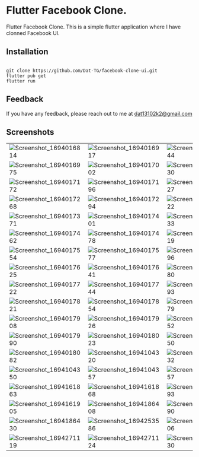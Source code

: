 # Flutter Facebook Clone. 

Flutter Facebook Clone. 
This is a simple flutter application where I have clonned Facebook UI.

## Installation

``` 

git clone https://github.com/Dat-TG/facebook-clone-ui.git
flutter pub get
flutter run 

```

## Feedback

If you have any feedback, please reach out to me at dat13102k2@gmail.com

## Screenshots

|  	|  	|  	|
|---	|---	|---	|
|![Screenshot_1694016814](https://github.com/Dat-TG/facebook-clone-flutter/assets/83936894/71c3caa4-fe34-4602-bd7e-3f113875276e)|![Screenshot_1694016917](https://github.com/Dat-TG/facebook-clone-flutter/assets/83936894/37c60e46-7a65-419a-8a1e-b481a5eef30c)|![Screenshot_1694016944](https://github.com/Dat-TG/facebook-clone-flutter/assets/83936894/fe8afd24-4b2f-4fbd-9d1d-c8d2f27c7694)|
|![Screenshot_1694016975](https://github.com/Dat-TG/facebook-clone-flutter/assets/83936894/6a05bbb9-8ebf-4ba6-bf2c-4a23b5a90a96)|![Screenshot_1694017002](https://github.com/Dat-TG/facebook-clone-flutter/assets/83936894/7ffaa96c-be71-4821-a877-faf5aac60929)|![Screenshot_1694017030](https://github.com/Dat-TG/facebook-clone-flutter/assets/83936894/c54fb287-28fd-4137-9493-027421f73df1)|
| ![Screenshot_1694017172](https://github.com/Dat-TG/facebook-clone-flutter/assets/83936894/98364e4a-4eae-41e2-8aa6-5598ae1580fb)|![Screenshot_1694017196](https://github.com/Dat-TG/facebook-clone-flutter/assets/83936894/cd179359-9f0c-4241-bb0a-85fc6e4a8ed2)|![Screenshot_1694017227](https://github.com/Dat-TG/facebook-clone-flutter/assets/83936894/1ae84d83-3e33-43bc-b9b2-d2401de2d5ed)|
|![Screenshot_1694017268](https://github.com/Dat-TG/facebook-clone-flutter/assets/83936894/3eb10173-baca-441b-b2fd-9876fe6f1ebb)|![Screenshot_1694017294](https://github.com/Dat-TG/facebook-clone-flutter/assets/83936894/7b5e5c8d-b904-433e-ae17-499c4d0c3a86)|![Screenshot_1694017322](https://github.com/Dat-TG/facebook-clone-flutter/assets/83936894/e5648bc0-8943-4d55-a9cf-2f48105b54d2)|
|![Screenshot_1694017371](https://github.com/Dat-TG/facebook-clone-flutter/assets/83936894/140238be-7842-49df-a970-97f27b0866c1)|![Screenshot_1694017401](https://github.com/Dat-TG/facebook-clone-flutter/assets/83936894/da8cac7b-7c99-4fb1-a0b6-d59a5650caee)|![Screenshot_1694017433](https://github.com/Dat-TG/facebook-clone-flutter/assets/83936894/5ef7a411-7d71-4ea7-a370-e67de3e71b33)|
|![Screenshot_1694017462](https://github.com/Dat-TG/facebook-clone-flutter/assets/83936894/3a527072-027e-42fb-998e-8293733a0f08)|![Screenshot_1694017478](https://github.com/Dat-TG/facebook-clone-flutter/assets/83936894/d7ab1983-8ead-4b04-901d-41e1ab9e7eb4)|![Screenshot_1694017519](https://github.com/Dat-TG/facebook-clone-flutter/assets/83936894/1ed33cb5-cb8e-4d92-ae61-419dcee8ab8b)|
|![Screenshot_1694017554](https://github.com/Dat-TG/facebook-clone-flutter/assets/83936894/0f0670e3-c142-417b-9f67-45f71a8cd240)|![Screenshot_1694017577](https://github.com/Dat-TG/facebook-clone-flutter/assets/83936894/7d4df624-ca10-4c83-9047-8fcf6c8af57d)|![Screenshot_1694017596](https://github.com/Dat-TG/facebook-clone-flutter/assets/83936894/530e09a8-82c7-465a-b186-7c85b8469b3c)|
|![Screenshot_1694017625](https://github.com/Dat-TG/facebook-clone-flutter/assets/83936894/83a05732-d9b8-4553-838e-fd02f9013645)|![Screenshot_1694017641](https://github.com/Dat-TG/facebook-clone-flutter/assets/83936894/aed60468-2a11-4824-8d93-fb490285360f)|![Screenshot_1694017680](https://github.com/Dat-TG/facebook-clone-flutter/assets/83936894/c2da120c-16d9-41f6-93d3-06586e1ccabf)|
|![Screenshot_1694017722](https://github.com/Dat-TG/facebook-clone-flutter/assets/83936894/d6e9c671-599a-4010-90ed-e7a8dcc5c2f2)|![Screenshot_1694017744](https://github.com/Dat-TG/facebook-clone-flutter/assets/83936894/acfc3917-4732-40f6-9ce4-6ddf3745a60c)|![Screenshot_1694017793](https://github.com/Dat-TG/facebook-clone-flutter/assets/83936894/0aa73730-e1b2-4c7c-9f85-de02e1fd0cab)|
|![Screenshot_1694017821](https://github.com/Dat-TG/facebook-clone-flutter/assets/83936894/60fa4104-6b9b-4a4c-8bf5-5cc19196f477)|![Screenshot_1694017854](https://github.com/Dat-TG/facebook-clone-flutter/assets/83936894/3cced93b-dd07-4a10-95cc-0daa2dc22465)|![Screenshot_1694017879](https://github.com/Dat-TG/facebook-clone-flutter/assets/83936894/d00bdaac-e81e-4d32-98ac-e31fe7fb94f4)|
|![Screenshot_1694017908](https://github.com/Dat-TG/facebook-clone-flutter/assets/83936894/000ef518-b4a5-46a4-b1fc-ebb62cad857f)|![Screenshot_1694017926](https://github.com/Dat-TG/facebook-clone-flutter/assets/83936894/b37943a5-e5d7-48d3-8f3a-b00f849ca809)|![Screenshot_1694017952](https://github.com/Dat-TG/facebook-clone-flutter/assets/83936894/77b7260f-2c89-4979-8dc8-97e077560348)|
|![Screenshot_1694017990](https://github.com/Dat-TG/facebook-clone-flutter/assets/83936894/fd647c5a-7c05-4212-a77e-e7604280c212)|![Screenshot_1694018023](https://github.com/Dat-TG/facebook-clone-flutter/assets/83936894/f76dcf6a-8c3d-410e-9b59-594f29872c8b)|![Screenshot_1694018050](https://github.com/Dat-TG/facebook-clone-flutter/assets/83936894/d710f4b5-a189-4ddf-bb2c-22859997f74b)|
|![Screenshot_1694018082](https://github.com/Dat-TG/facebook-clone-flutter/assets/83936894/4e2d8a5d-9a74-444e-be92-27ac699511ff)| ![Screenshot_1694104320](https://github.com/Dat-TG/facebook-clone-flutter/assets/83936894/abb91634-dc43-469a-af24-9833a52697b0)|![Screenshot_1694104332](https://github.com/Dat-TG/facebook-clone-flutter/assets/83936894/20aaa353-a2ec-4e33-b49c-bcfe389253a1)|
|![Screenshot_1694104350](https://github.com/Dat-TG/facebook-clone-flutter/assets/83936894/ea645825-92be-49a5-9afc-3a2f928d445c)|![Screenshot_1694104357](https://github.com/Dat-TG/facebook-clone-flutter/assets/83936894/fbcb652b-5835-4400-aa11-4175e9310387)|![Screenshot_1694161857](https://github.com/Dat-TG/facebook-clone-flutter/assets/83936894/bc589166-db2e-4642-9460-6619eab0ee33)|
| ![Screenshot_1694161863](https://github.com/Dat-TG/facebook-clone-flutter/assets/83936894/faa864fa-b29c-4ecf-83ab-17b36b5dd67b)| ![Screenshot_1694161868](https://github.com/Dat-TG/facebook-clone-flutter/assets/83936894/d96207b2-cbe8-4872-b40c-53229474e54b)|![Screenshot_1694161893](https://github.com/Dat-TG/facebook-clone-flutter/assets/83936894/d7b58718-6edd-4f8f-ade5-3879fb8df39a)|
| ![Screenshot_1694161905](https://github.com/Dat-TG/facebook-clone-flutter/assets/83936894/42e96f46-b221-4bf2-bf85-7aff1dbdcf78)| ![Screenshot_1694186408](https://github.com/Dat-TG/facebook-clone-flutter/assets/83936894/65213586-c7c6-46ce-b060-0274bd75ba81)|![Screenshot_1694186890](https://github.com/Dat-TG/facebook-clone-flutter/assets/83936894/98ad8212-b076-40aa-b253-38bfcd3d2ede)|
|![Screenshot_1694186430](https://github.com/Dat-TG/facebook-clone-flutter/assets/83936894/c978bdc7-e349-4d48-bb74-e94214d51e55)|![Screenshot_1694253586](https://github.com/Dat-TG/facebook-clone-flutter/assets/83936894/368ff7ce-8569-4a3a-8b5f-ce64e4ef1804)|![Screenshot_1694271106](https://github.com/Dat-TG/facebook-clone-flutter/assets/83936894/4cfa75a8-3ea1-4763-889e-d880836bcc4c)|
|![Screenshot_1694271119](https://github.com/Dat-TG/facebook-clone-flutter/assets/83936894/cf06b233-cfd9-40ad-8da3-8f025be68450)|![Screenshot_1694271124](https://github.com/Dat-TG/facebook-clone-flutter/assets/83936894/b9381e46-4fb6-42ec-9620-fe0a3c7bd2cf)|![Screenshot_1694271130](https://github.com/Dat-TG/facebook-clone-flutter/assets/83936894/d0fc0eea-f79a-4879-9b4c-e75c452ed612)|
